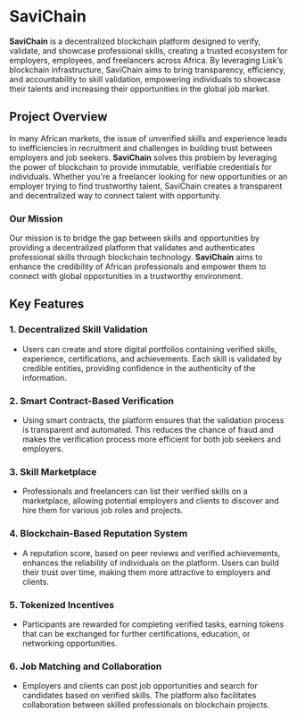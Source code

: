 # **SaviChain**

**SaviChain** is a decentralized blockchain platform designed to verify, validate, and showcase professional skills, creating a trusted ecosystem for employers, employees, and freelancers across Africa. By leveraging Lisk’s blockchain infrastructure, SaviChain aims to bring transparency, efficiency, and accountability to skill validation, empowering individuals to showcase their talents and increasing their opportunities in the global job market.

## **Project Overview**

In many African markets, the issue of unverified skills and experience leads to inefficiencies in recruitment and challenges in building trust between employers and job seekers. **SaviChain** solves this problem by leveraging the power of blockchain to provide immutable, verifiable credentials for individuals. Whether you're a freelancer looking for new opportunities or an employer trying to find trustworthy talent, SaviChain creates a transparent and decentralized way to connect talent with opportunity.

### **Our Mission**

Our mission is to bridge the gap between skills and opportunities by providing a decentralized platform that validates and authenticates professional skills through blockchain technology. **SaviChain** aims to enhance the credibility of African professionals and empower them to connect with global opportunities in a trustworthy environment.

## **Key Features**

### 1. **Decentralized Skill Validation**
   - Users can create and store digital portfolios containing verified skills, experience, certifications, and achievements. Each skill is validated by credible entities, providing confidence in the authenticity of the information.
### 2. **Smart Contract-Based Verification**
   - Using smart contracts, the platform ensures that the validation process is transparent and automated. This reduces the chance of fraud and makes the verification process more efficient for both job seekers and employers.   
### 3. **Skill Marketplace**
   - Professionals and freelancers can list their verified skills on a marketplace, allowing potential employers and clients to discover and hire them for various job roles and projects.   
### 4. **Blockchain-Based Reputation System**
   - A reputation score, based on peer reviews and verified achievements, enhances the reliability of individuals on the platform. Users can build their trust over time, making them more attractive to employers and clients.
### 5. **Tokenized Incentives**
   - Participants are rewarded for completing verified tasks, earning tokens that can be exchanged for further certifications, education, or networking opportunities.     
### 6. **Job Matching and Collaboration**
   - Employers and clients can post job opportunities and search for candidates based on verified skills. The platform also facilitates collaboration between skilled professionals on blockchain projects.    